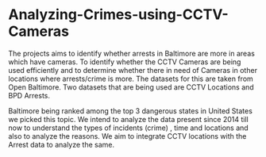 # Analyzing-Crimes-using-CCTV-Cameras


The projects aims to identify whether arrests in Baltimore are more in areas which have cameras. To identify whether the CCTV Cameras are being used efficiently and to determine whether there in need of Cameras in other locations where arrests/crime is more. The datasets for this are taken from Open Baltimore. Two datasets that are being used are CCTV Locations and BPD Arrests.

Baltimore being ranked among the top 3 dangerous states in United States we picked this topic. We intend to analyze the data present since 2014 till now to understand the types of incidents (crime) , time and locations and also to analyze the reasons. We aim to integrate CCTV locations with the Arrest data to analyze the same.
